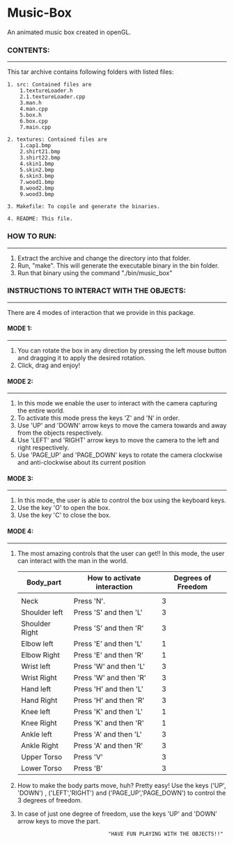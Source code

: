 Music-Box
=========

An animated music box created in openGL.


### CONTENTS:
----------------------
This tar archive contains following folders with listed files:

	1. src: Contained files are
		1.textureLoader.h
		2.1.textureLoader.cpp
		3.man.h
		4.man.cpp
		5.box.h
		6.box.cpp
		7.main.cpp

	2. textures: Contained files are
		1.cap1.bmp
		2.shirt21.bmp
		3.shirt22.bmp
		4.skin1.bmp
		5.skin2.bmp
		6.skin3.bmp
		7.wood1.bmp
		8.wood2.bmp
		9.wood3.bmp

	3. Makefile: To copile and generate the binaries.

	4. README: This file.


### HOW TO RUN:
------------------------
1. Extract the archive and change the directory into that folder.
2. Run, "make". This will generate the executable binary in the bin folder.
3. Run that binary using the command "./bin/music_box"


### INSTRUCTIONS TO INTERACT WITH THE OBJECTS:
-----------------------------------------

There are 4 modes of interaction that we provide in this package.

#### MODE 1:
--------
1. You can rotate the box in any direction by pressing the left mouse button and dragging it to apply the desired rotation.
2. Click, drag and enjoy!

#### MODE 2:
--------
1. In this mode we enable the user to interact with the camera capturing the entire world. 
2. To activate this mode press the keys 'Z' and 'N' in order.
3. Use 'UP' and 'DOWN' arrow keys to move the camera towards and away from the objects respectively.
4. Use 'LEFT' and 'RIGHT' arrow keys to move the camera to the left and right respectively.
5. Use 'PAGE_UP' and 'PAGE_DOWN' keys to rotate the camera clockwise and anti-clockwise about its current position

#### MODE 3:
--------
1. In this mode, the user is able to control the box using the keyboard keys.
2. Use the key 'O' to open the box.
3. Use the key 'C' to close the box.

#### MODE 4:
--------
1. The most amazing controls that the user can get!! In this mode, the user can interact with the man in the world.

	Body_part	|	How to activate interaction	|	Degrees of Freedom
	---------	|	----------------------------	|	------------------
			|					|
	Neck		|	Press 'N'.			|		3
	Shoulder left	|	Press 'S' and then 'L'		|		3
	Shoulder Right	|	Press 'S' and then 'R'		|		3
	Elbow left 	|	Press 'E' and then 'L'		|		1
	Elbow Right 	|	Press 'E' and then 'R'		|		1
	Wrist left 	|	Press 'W' and then 'L'		|		3
	Wrist Right 	|	Press 'W' and then 'R'		|		3
	Hand left 	|	Press 'H' and then 'L'		|		3
	Hand Right 	|	Press 'H' and then 'R'		|		3
	Knee left 	|	Press 'K' and then 'L'		|		1
	Knee Right 	|	Press 'K' and then 'R'		|		1
	Ankle left 	|	Press 'A' and then 'L'		|		3
	Ankle Right 	|	Press 'A' and then 'R'		|		3
	Upper Torso	|	Press 'V'			|		3
	Lower Torso	|	Press 'B'			|		3

2. How to make the body parts move, huh? Pretty easy! Use the keys ('UP', 'DOWN') , ('LEFT','RIGHT') and ('PAGE_UP','PAGE_DOWN') to control the 3 degrees of freedom.

3. In case of just one degree of freedom, use the keys 'UP' and 'DOWN' arrow keys to move the part.


									"HAVE FUN PLAYING WITH THE OBJECTS!!"






